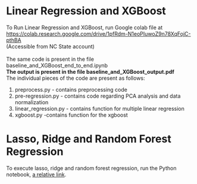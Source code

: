 # Linear Regression and XGBoost

To Run Linear Regression and XGBoost, run Google colab file at <br> https://colab.research.google.com/drive/1pfRdm-N1eoPIuwoZ9n78XqFojC-pthBA <br>
(Accessible from NC State account) <br>
<br>
The same code is present in the file baseline_and_XGBoost_end_to_end.ipynb
<br>
**The output is present in the file baseline_and_XGBoost_output.pdf**
<br>
The individual pieces of the code are present as follows: <br>
1. preprocess.py - contains preprocessing code<br>
2. pre-regression.py - contains code regarding PCA analysis and data normalization<br>
3. linear_regression.py - contains function for multiple linear regression<br>
4. xgboost.py -contains function for the xgboost<br>

# Lasso, Ridge and Random Forest Regression

To execute lasso, ridge and random forest regression, run the Python notebook, [a relative link](lasso_ridge_randomForest.ipynb).


